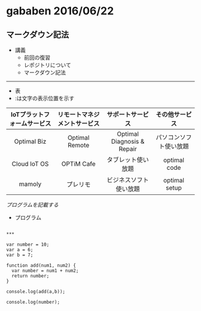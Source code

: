 # gababen 2016/06/22
## マークダウン記法
* 講義
   * 前回の復習
   * レポジトリについて
   * マークダウン記法


***

* 表
 * :は文字の表示位置を示す

|IoTプラットフォームサービス|リモートマネジメントサービス|サポートサービス|その他サービス|
|:--------------------------:|:---------------------------:|:---------------:|:-------------:|
|Optimal Biz|Optimal Remote|Optimal Diagnosis & Repair |パソコンソフト使い放題|農業×IT|
|Cloud IoT OS|OPTiM Cafe|タブレット使い放題|optimal code|
|mamoly|プレリモ|ビジネスソフト使い放題|optimal setup|


*プログラムを記載する*

 * プログラム
```

***

var number = 10;
var a = 6;
var b = 7;

function add(num1, num2) {
  var number = num1 + num2;
  return number;
}

console.log(add(a,b));

console.log(number);


